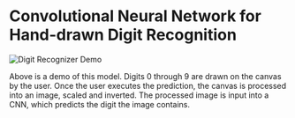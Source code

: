 # Convolutional Neural Network for Hand-drawn Digit Recognition
![Digit Recognizer Demo](digit-recognizer-demo2.gif)

Above is a demo of this model. Digits 0 through 9 are drawn on the canvas by the user. Once the user executes the prediction, the canvas is processed into an image, scaled and inverted. The processed image is input into a CNN, which predicts the digit the image contains. 
